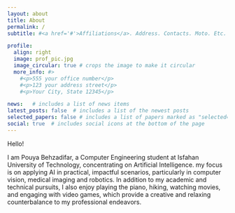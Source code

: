 ```yaml
---
layout: about
title: About
permalink: /
subtitle: #<a href='#'>Affiliations</a>. Address. Contacts. Moto. Etc.

profile:
  align: right
  image: prof_pic.jpg
  image_circular: true # crops the image to make it circular
  more_info: #>
    #<p>555 your office number</p>
    #<p>123 your address street</p>
    #<p>Your City, State 12345</p>

news:   # includes a list of news items
latest_posts: false  # includes a list of the newest posts
selected_papers: false # includes a list of papers marked as "selected={true}"
social: true  # includes social icons at the bottom of the page
---
```



Hello! 

I am Pouya Behzadifar, a Computer Engineering student at Isfahan University of Technology, concentrating on Artificial Intelligence. my focus is on applying AI in practical, impactful scenarios, particularly in computer vision, medical imaging and robotics. In addition to my academic and technical pursuits, I also enjoy playing the piano, hiking, watching movies, and engaging with video games, which provide a creative and relaxing counterbalance to my professional endeavors.


